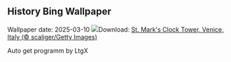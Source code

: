 ## History Bing Wallpaper
Wallpaper date: 2025-03-10
![](https://www.bing.com/th?id=OHR.ItalyClock_EN-CA0044429164_UHD.jpg&w=1000)Download: [St. Mark's Clock Tower, Venice, Italy (© scaliger/Getty Images)](https://www.bing.com/th?id=OHR.ItalyClock_EN-CA0044429164_UHD.jpg)

Auto get programm by LtgX
